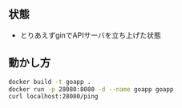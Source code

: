 ## 状態

- とりあえずginでAPIサーバを立ち上げた状態


## 動かし方

```bash
docker build -t goapp .
docker run -p 28080:8080 -d --name goapp goapp
curl localhost:28080/ping
```